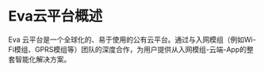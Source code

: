 # Eva云平台概述

Eva 云平台是一个全球化的、易于使用的公有云平台。通过与入网模组（例如Wi-Fi模组、GPRS模组等）团队的深度合作，为用户提供从入网模组-云端-App的整套智能化解决方案。

